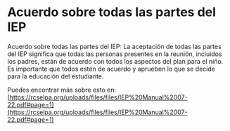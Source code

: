 # Acuerdo sobre todas las partes del IEP
Acuerdo sobre todas las partes del IEP: La aceptación de todas las partes del IEP significa que todas las personas presentes en la reunión, incluidos los padres, están de acuerdo con todos los aspectos del plan para el niño. Es importante que todos estén de acuerdo y aprueben lo que se decide para la educación del estudiante.

Puedes encontrar más sobre esto en: [https://rcselpa.org/uploads/files/files/IEP%20Manual%2007-22.pdf#page=1](https://rcselpa.org/uploads/files/files/IEP%20Manual%2007-22.pdf#page=1)
